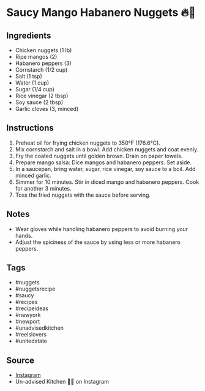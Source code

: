 # Saucy Mango Habanero Nuggets 🔥🤤

## Ingredients

- Chicken nuggets (1 lb)
- Ripe mangos (2)
- Habanero peppers (3)
- Cornstarch (1/2 cup)
- Salt (1 tsp)
- Water (1 cup)
- Sugar (1/4 cup)
- Rice vinegar (2 tbsp)
- Soy sauce (2 tbsp)
- Garlic cloves (3, minced)

## Instructions

1. Preheat oil for frying chicken nuggets to 350°F (176.6°C).
2. Mix cornstarch and salt in a bowl. Add chicken nuggets and coat evenly.
3. Fry the coated nuggets until golden brown. Drain on paper towels.
4. Prepare mango salsa: Dice mangos and habanero peppers. Set aside.
5. In a saucepan, bring water, sugar, rice vinegar, soy sauce to a boil. Add minced garlic.
6. Simmer for 10 minutes. Stir in diced mango and habanero peppers. Cook for another 3 minutes.
7. Toss the fried nuggets with the sauce before serving.

## Notes

- Wear gloves while handling habanero peppers to avoid burning your hands.
- Adjust the spiciness of the sauce by using less or more habanero peppers.

## Tags

- #nuggets
- #nuggetsrecipe
- #saucy
- #recipes
- #recipeideas
- #newyork
- #newport
- #unadvisedkitchen
- #reelslovers
- #unitedstate

## Source

- [Instagram](https://www.instagram.com/p/C5AYtLNorzV)
- Un-advised Kitchen 👨‍🍳 on Instagram